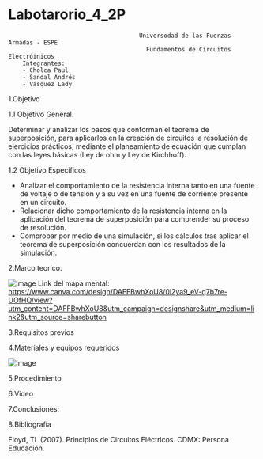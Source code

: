 # Labotarorio_4_2P

                                         Universodad de las Fuerzas Armadas - ESPE
                                           Fundamentos de Circuitos Electróinicos
        Integrantes:
        - Cholca Paul
        - Sandal Andrés
        - Vasquez Lady
 
1.Objetivo

1.1 Objetivo General.

Determinar y analizar los pasos que conforman el teorema   de   superposición, para aplicarlos en la creación de circuitos la resolución de ejercicios prácticos, mediante el planeamiento de ecuación que cumplan con las leyes básicas (Ley de ohm y Ley de Kirchhoff).  

1.2 Objetivo  Especificos

- Analizar el comportamiento de la resistencia interna tanto en una fuente de voltaje o de tensión y a su vez en una fuente de corriente presente en un circuito.
- Relacionar dicho comportamiento de la resistencia interna en la aplicación del teorema de superposición para comprender su proceso de resolución.
- Comprobar por medio de una simulación, si los cálculos tras aplicar el teorema de superposición concuerdan con los resultados de la simulación.


2.Marco teorico.

![image](https://user-images.githubusercontent.com/105684550/176568097-9b272cf8-718d-4717-b79f-f1c7412c1c9e.png)
Link del mapa mental: https://www.canva.com/design/DAFFBwhXoU8/0i2ya9_eV-q7b7re-UOfHQ/view?utm_content=DAFFBwhXoU8&utm_campaign=designshare&utm_medium=link2&utm_source=sharebutton 

3.Requisitos previos


4.Materiales y equipos requeridos

![image](https://user-images.githubusercontent.com/105684550/176568300-a6bae813-85b6-4c32-b05c-dbf160cfe379.png)

5.Procedimiento



6.Video



7.Conclusiones:


8.Bibliografía

Floyd, TL (2007). Principios de Circuitos Eléctricos. CDMX: Persona Educación.
